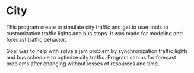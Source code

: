 # City

This program create to simulate city traffic and get to user tools to customization traffic lights and bus stops. 
It was made for modeling and forecast traffic behavior.

Goal was to help with solve a jam problem by synchronization traffic lights and bus schedule to optimize city traffic. 
Program can us for forecast problems after changing without losses of resources and time. 
